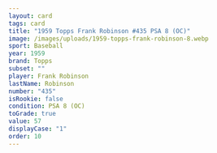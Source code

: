 ```yaml
---
layout: card
tags: card
title: "1959 Topps Frank Robinson #435 PSA 8 (OC)"
image: /images/uploads/1959-topps-frank-robinson-8.webp
sport: Baseball
year: 1959
brand: Topps
subset: ""
player: Frank Robinson
lastName: Robinson
number: "435"
isRookie: false
condition: PSA 8 (OC)
toGrade: true
value: 57
displayCase: "1"
order: 10
---
```

